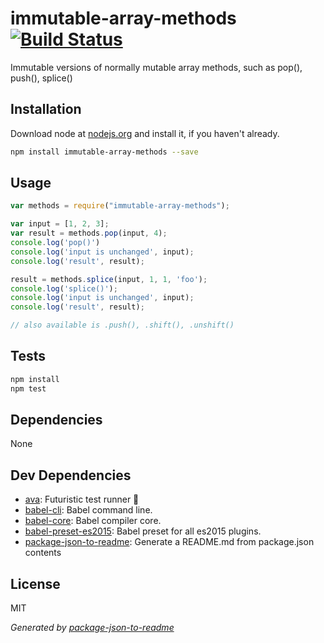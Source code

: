 # immutable-array-methods [![Build Status](https://travis-ci.org/micnews/immutable-array-methods.png?branch=master)](https://travis-ci.org/micnews/immutable-array-methods)

Immutable versions of normally mutable array methods, such as pop(), push(), splice()

## Installation

Download node at [nodejs.org](http://nodejs.org) and install it, if you haven't already.

```sh
npm install immutable-array-methods --save
```

## Usage

```js
var methods = require("immutable-array-methods");

var input = [1, 2, 3];
var result = methods.pop(input, 4);
console.log('pop()')
console.log('input is unchanged', input);
console.log('result', result);

result = methods.splice(input, 1, 1, 'foo');
console.log('splice()');
console.log('input is unchanged', input);
console.log('result', result);

// also available is .push(), .shift(), .unshift()

```

## Tests

```sh
npm install
npm test
```

## Dependencies

None

## Dev Dependencies

- [ava](https://github.com/sindresorhus/ava): Futuristic test runner 🚀
- [babel-cli](https://github.com/babel/babel/tree/master/packages): Babel command line.
- [babel-core](https://github.com/babel/babel/tree/master/packages): Babel compiler core.
- [babel-preset-es2015](https://github.com/babel/babel/tree/master/packages): Babel preset for all es2015 plugins.
- [package-json-to-readme](https://github.com/zeke/package-json-to-readme): Generate a README.md from package.json contents


## License

MIT

_Generated by [package-json-to-readme](https://github.com/zeke/package-json-to-readme)_
